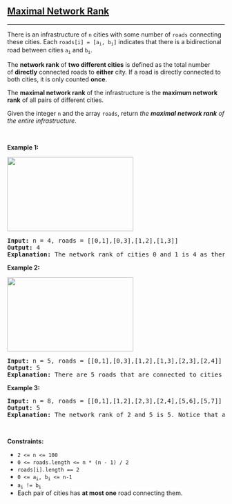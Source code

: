 <a href="https://leetcode.com/problems/maximal-network-rank/"><h2> Maximal Network Rank </h2></a>
<hr><p>There is an infrastructure of <code>n</code> cities with some number of <code>roads</code> connecting these cities. Each <code>roads[i] = [a<sub>i</sub>, b<sub>i</sub>]</code> indicates that there is a bidirectional road between cities <code>a<sub>i</sub></code> and <code>b<sub>i</sub></code>.</p>
<p>The <strong>network rank</strong><em> </em>of <strong>two different cities</strong> is defined as the total number of <strong>directly</strong> connected roads to <strong>either</strong> city. If a road is directly connected to both cities, it is only counted <strong>once</strong>.</p>
<p>The <strong>maximal network rank </strong>of the infrastructure is the <strong>maximum network rank</strong> of all pairs of different cities.</p>
<p>Given the integer <code>n</code> and the array <code>roads</code>, return <em>the <strong>maximal network rank</strong> of the entire infrastructure</em>.</p>
<p> </p>
<p><strong class="example">Example 1:</strong></p>
<p><strong><img alt="" src="https://assets.leetcode.com/uploads/2020/09/21/ex1.png" style="width: 292px; height: 172px;"/></strong></p>
<pre><strong>Input:</strong> n = 4, roads = [[0,1],[0,3],[1,2],[1,3]]
<strong>Output:</strong> 4
<strong>Explanation:</strong> The network rank of cities 0 and 1 is 4 as there are 4 roads that are connected to either 0 or 1. The road between 0 and 1 is only counted once.
</pre>
<p><strong class="example">Example 2:</strong></p>
<p><strong><img alt="" src="https://assets.leetcode.com/uploads/2020/09/21/ex2.png" style="width: 292px; height: 172px;"/></strong></p>
<pre><strong>Input:</strong> n = 5, roads = [[0,1],[0,3],[1,2],[1,3],[2,3],[2,4]]
<strong>Output:</strong> 5
<strong>Explanation:</strong> There are 5 roads that are connected to cities 1 or 2.
</pre>
<p><strong class="example">Example 3:</strong></p>
<pre><strong>Input:</strong> n = 8, roads = [[0,1],[1,2],[2,3],[2,4],[5,6],[5,7]]
<strong>Output:</strong> 5
<strong>Explanation:</strong> The network rank of 2 and 5 is 5. Notice that all the cities do not have to be connected.
</pre>
<p> </p>
<p><strong>Constraints:</strong></p>
<ul>
<li><code>2 &lt;= n &lt;= 100</code></li>
<li><code>0 &lt;= roads.length &lt;= n * (n - 1) / 2</code></li>
<li><code>roads[i].length == 2</code></li>
<li><code>0 &lt;= a<sub>i</sub>, b<sub>i</sub> &lt;= n-1</code></li>
<li><code>a<sub>i</sub> != b<sub>i</sub></code></li>
<li>Each pair of cities has <strong>at most one</strong> road connecting them.</li>
</ul>

